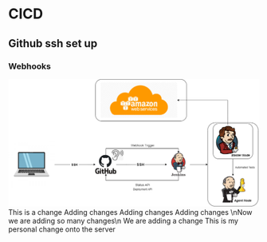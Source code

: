 # CICD
## Github ssh set up
### Webhooks
![](images/CICD.png)
This is a change
Adding changes
Adding changes
Adding changes
\nNow we are adding so many changes\n
We are adding a change
This is my personal change onto the server
